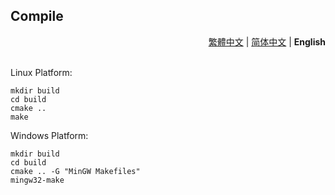 ## Compile

<div align="right">
  <a href="../zh_TW/Compile.md">繁體中文</a> | <a href="../zh_CN/Compile.md">简体中文</a> | <strong>English</strong>
</div>
<br>

Linux Platform:
```shell
mkdir build
cd build
cmake ..
make
```

Windows Platform:
```shell
mkdir build
cd build
cmake .. -G "MinGW Makefiles"
mingw32-make
```
